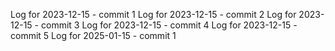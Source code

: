 Log for 2023-12-15 - commit 1
Log for 2023-12-15 - commit 2
Log for 2023-12-15 - commit 3
Log for 2023-12-15 - commit 4
Log for 2023-12-15 - commit 5
Log for 2025-01-15 - commit 1
